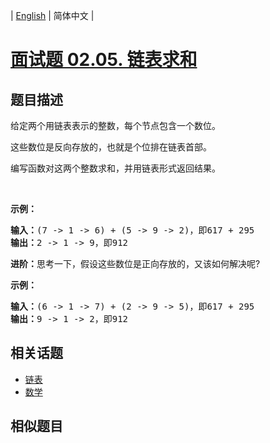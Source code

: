 
| [English](README_EN.md) | 简体中文 |

# [面试题 02.05. 链表求和](https://leetcode-cn.com/problems/sum-lists-lcci/)

## 题目描述

<p>给定两个用链表表示的整数，每个节点包含一个数位。</p>

<p>这些数位是反向存放的，也就是个位排在链表首部。</p>

<p>编写函数对这两个整数求和，并用链表形式返回结果。</p>

<p>&nbsp;</p>

<p><strong>示例：</strong></p>

<pre><strong>输入：</strong>(7 -&gt; 1 -&gt; 6) + (5 -&gt; 9 -&gt; 2)，即617 + 295
<strong>输出：</strong>2 -&gt; 1 -&gt; 9，即912
</pre>

<p><strong>进阶：</strong>思考一下，假设这些数位是正向存放的，又该如何解决呢?</p>

<p><strong>示例：</strong></p>

<pre><strong>输入：</strong>(6 -&gt; 1 -&gt; 7) + (2 -&gt; 9 -&gt; 5)，即617 + 295
<strong>输出：</strong>9 -&gt; 1 -&gt; 2，即912
</pre>


## 相关话题

- [链表](https://leetcode-cn.com/tag/linked-list)
- [数学](https://leetcode-cn.com/tag/math)

## 相似题目


